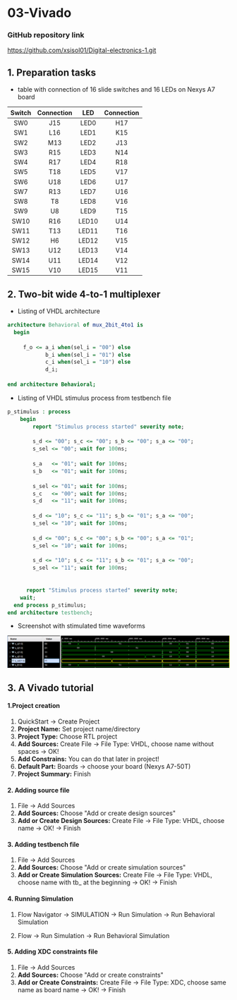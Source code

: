 # 03-Vivado
### GitHub repository link
https://github.com/xsisol01/Digital-electronics-1.git

## 1. Preparation tasks
* table with connection of 16 slide switches and 16 LEDs on Nexys A7 board

| **Switch** | **Connection** | **LED** | **Connection** | 
| :-: | :-: | :-: | :-: |
| SW0 | J15 | LED0 | H17 |
| SW1 | L16 | LED1 | K15 |
| SW2 | M13 | LED2 | J13 |
| SW3 | R15 | LED3 | N14 |
| SW4 | R17 | LED4 | R18 |
| SW5 | T18 | LED5 | V17 |
| SW6 | U18 | LED6 | U17 |
| SW7 | R13 | LED7 | U16 |
| SW8 | T8 | LED8 | V16 |
| SW9 | U8 | LED9 | T15 |
| SW10 | R16 | LED10 | U14 |
| SW11 | T13 | LED11 | T16 |
| SW12 | H6 | LED12 | V15 |
| SW13 | U12 | LED13 | V14 |
| SW14 | U11 | LED14 | V12 |
| SW15 | V10 | LED15 | V11 |

## 2. Two-bit wide 4-to-1 multiplexer
* Listing  of VHDL architecture
```vhdl
architecture Behavioral of mux_2bit_4to1 is
  begin
   
     f_o <= a_i when(sel_i = "00") else
            b_i when(sel_i = "01") else
            c_i when(sel_i = "10") else
            d_i;

end architecture Behavioral;
```
*  Listing of VHDL stimulus process from testbench file
```vhdl
p_stimulus : process
    begin
        report "Stimulus process started" severity note;
        
        s_d <= "00"; s_c <= "00"; s_b <= "00"; s_a <= "00";
        s_sel <= "00"; wait for 100ns;
        
        s_a   <= "01"; wait for 100ns;
        s_b   <= "01"; wait for 100ns;
        
        s_sel <= "01"; wait for 100ns;
        s_c   <= "00"; wait for 100ns;
        s_d   <= "11"; wait for 100ns;
        
        s_d <= "10"; s_c <= "11"; s_b <= "01"; s_a <= "00";
        s_sel <= "10"; wait for 100ns;
        
        s_d <= "00"; s_c <= "00"; s_b <= "00"; s_a <= "01";
        s_sel <= "10"; wait for 100ns;
        
        s_d <= "10"; s_c <= "11"; s_b <= "01"; s_a <= "00";
        s_sel <= "11"; wait for 100ns;
                  
     
      report "Stimulus process started" severity note;
    wait;
  end process p_stimulus;
end architecture testbench;
```
* Screenshot with stimulated time waveforms

![Waveform](images/WaveformVivado.PNG)

## 3. A Vivado tutorial
#### 1.Project creation
  1. QuickStart -> Create Project 
  2. **Project Name:** Set project name/directory 
  3. **Project Type:** Choose RTL project
  4. **Add Sources:** Create File -> File Type: VHDL, choose name without spaces -> OK!
  5. **Add Constrains:** You can do that later in project!
  6. **Default Part:** Boards -> choose your board (Nexys A7-50T)
  7. **Project Summary:** Finish
#### 2. Adding source file
  1. File -> Add Sources
  2. **Add Sources:** Choose "Add or create design sources"
  3. **Add or Create Design Sources:** Create File -> File Type: VHDL, choose name -> OK! -> Finish

#### 3. Adding testbench file
  1. File -> Add Sources
  2. **Add Sources:** Choose "Add or create simulation sources"
  3. **Add or Create Simulation Sources:** Create File -> File Type: VHDL, choose name with tb_ at the beginning  -> OK! -> Finish

#### 4. Running Simulation
  1. Flow Navigator -> SIMULATION -> Run Simulation -> Run Behavioral Simulation

  1. Flow -> Run Simulation -> Run Behavioral Simulation

#### 5. Adding XDC constraints file
  1.  File -> Add Sources
  2.  **Add Sources:** Choose "Add or create constraints"
  3.  **Add or Create Constraints:** Create File -> File Type: XDC, choose same name as board name -> OK! -> Finish




